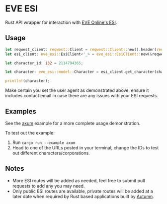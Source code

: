 # EVE ESI

Rust API wrapper for interaction with [EVE Online's ESI](https://esi.evetech.net/ui/).

## Usage

```rust
let reqwest_client: reqwest::Client = reqwest::Client::new().header(reqwest::header::USER_AGENT, "APPLICATION_NAME/1.0 (APPLICATION_EMAIL)");
let esi_client: eve_esi::EsiClient<'_> = eve_esi::EsiClient::new(&reqwest_client);

let character_id: i32 = 2114794365;

let character: eve_esi::model::Character = esi_client.get_character(character_id).await.unwrap();

println!(character);
```

Make certain you set the user agent as demonstrated above, ensure it includes contact email in case there are any issues with your ESI requests.

## Examples

See the [axum](https://github.com/blackrose-eve/eve_esi/tree/main/examples/axum.rs) example for a more complete usage demonstration.

To test out the example:

1. Run `cargo run --example axum`
2. Head to one of the URLs posted in your terminal, change the IDs to test out different characters/corporations.

## Notes

- More ESI routes will be added as needed, feel free to submit pull requests to add any you may need.
- Only public ESI routes are available, private routes will be added at a later date when required by Rust based applications built by [Autumn](https://github.com/autumn-order).
